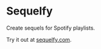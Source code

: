 # Sequelfy

Create sequels for Spotify playlists.

Try it out at [sequelfy.com](https://www.sequelfy.com).
